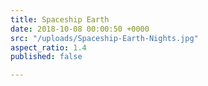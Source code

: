```yaml
---
title: Spaceship Earth
date: 2018-10-08 00:00:50 +0000
src: "/uploads/Spaceship-Earth-Nights.jpg"
aspect_ratio: 1.4
published: false

---
```

